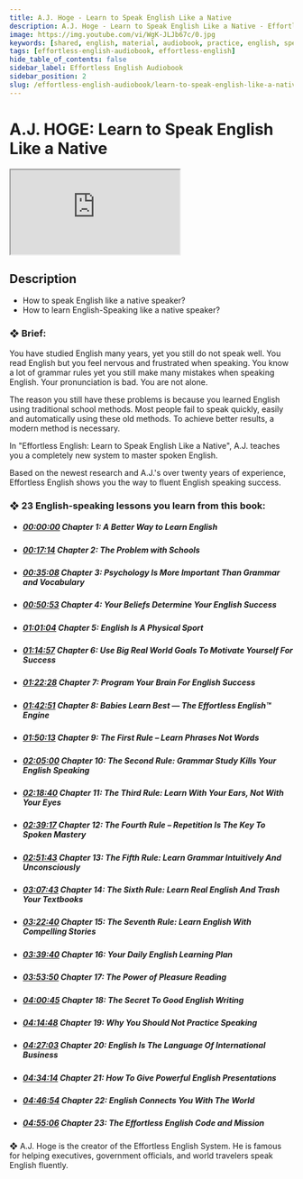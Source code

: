 ```yaml
---
title: A.J. Hoge - Learn to Speak English Like a Native
description: A.J. Hoge - Learn to Speak English Like a Native - Effortless English Audiobook
image: https://img.youtube.com/vi/WgK-JLJb67c/0.jpg
keywords: [shared, english, material, audiobook, practice, english, speaking]
tags: [effortless-english-audiobook, effortless-english]
hide_table_of_contents: false
sidebar_label: Effortless English Audiobook
sidebar_position: 2
slug: /effortless-english-audiobook/learn-to-speak-english-like-a-native
---
```


# A.J. HOGE: Learn to Speak English Like a Native


<div class="video-container">
<iframe src="https://www.youtube.com/embed/WgK-JLJb67c?controls=0" title="YouTube video player"></iframe>
<a href="https://www.youtube.com/watch?v=WgK-JLJb67c" target="_blank"></a>
</div>

## Description

- How to speak English like a native speaker?
- How to learn English-Speaking like a native speaker?

### ❖ Brief:
You have studied English many years, yet you still do not speak well. You read English but you feel nervous and frustrated when speaking. You know a lot of grammar rules yet you still make many mistakes when speaking English. Your pronunciation is bad. You are not alone.

The reason you still have these problems is because you learned English using traditional school methods. Most people fail to speak quickly, easily and automatically using these old methods. To achieve better results, a modern method is necessary.

In "Effortless English: Learn to Speak English Like a Native", A.J. teaches you a completely new system to master spoken English.

Based on the newest research and A.J.'s over twenty years of experience, Effortless English shows you the way to fluent English speaking success.

### ❖ 23 English-speaking lessons you learn from this book:
- ##### [00:00:00](https://www.youtube.com/watch?v=WgK-JLJb67c&t=0s) Chapter 1: A Better Way to Learn English
- ##### [00:17:14](https://www.youtube.com/watch?v=WgK-JLJb67c&t=1034s) Chapter 2: The Problem with Schools
- ##### [00:35:08](https://www.youtube.com/watch?v=WgK-JLJb67c&t=2108s) Chapter 3: Psychology Is More Important Than Grammar and Vocabulary
- ##### [00:50:53](https://www.youtube.com/watch?v=WgK-JLJb67c&t=3053s) Chapter 4: Your Beliefs Determine Your English Success
- ##### [01:01:04](https://www.youtube.com/watch?v=WgK-JLJb67c&t=3664s) Chapter 5: English Is A Physical Sport
- ##### [01:14:57](https://www.youtube.com/watch?v=WgK-JLJb67c&t=4497s) Chapter 6: Use Big Real World Goals To Motivate Yourself For Success
- ##### [01:22:28](https://www.youtube.com/watch?v=WgK-JLJb67c&t=4948s) Chapter 7: Program Your Brain For English Success
- ##### [01:42:51](https://www.youtube.com/watch?v=WgK-JLJb67c&t=6171s) Chapter 8: Babies Learn Best — The Effortless English™ Engine
- ##### [01:50:13](https://www.youtube.com/watch?v=WgK-JLJb67c&t=6613s) Chapter 9: The First Rule – Learn Phrases Not Words
- ##### [02:05:00](https://www.youtube.com/watch?v=WgK-JLJb67c&t=7500s) Chapter 10: The Second Rule: Grammar Study Kills Your English Speaking
- ##### [02:18:40](https://www.youtube.com/watch?v=WgK-JLJb67c&t=8320s) Chapter 11: The Third Rule: Learn With Your Ears, Not With Your Eyes
- ##### [02:39:17](https://www.youtube.com/watch?v=WgK-JLJb67c&t=9557s) Chapter 12: The Fourth Rule – Repetition Is The Key To Spoken Mastery
- ##### [02:51:43](https://www.youtube.com/watch?v=WgK-JLJb67c&t=10303s) Chapter 13: The Fifth Rule: Learn Grammar Intuitively And Unconsciously
- ##### [03:07:43](https://www.youtube.com/watch?v=WgK-JLJb67c&t=11263s) Chapter 14: The Sixth Rule: Learn Real English And Trash Your Textbooks
- ##### [03:22:40](https://www.youtube.com/watch?v=WgK-JLJb67c&t=12160s) Chapter 15: The Seventh Rule: Learn English With Compelling Stories
- ##### [03:39:40](https://www.youtube.com/watch?v=WgK-JLJb67c&t=13180s) Chapter 16: Your Daily English Learning Plan
- ##### [03:53:50](https://www.youtube.com/watch?v=WgK-JLJb67c&t=14030s) Chapter 17: The Power of Pleasure Reading
- ##### [04:00:45](https://www.youtube.com/watch?v=WgK-JLJb67c&t=14445s) Chapter 18: The Secret To Good English Writing
- ##### [04:14:48](https://www.youtube.com/watch?v=WgK-JLJb67c&t=15288s) Chapter 19: Why You Should Not Practice Speaking
- ##### [04:27:03](https://www.youtube.com/watch?v=WgK-JLJb67c&t=16023s) Chapter 20: English Is The Language Of International Business
- ##### [04:34:14](https://www.youtube.com/watch?v=WgK-JLJb67c&t=16454s) Chapter 21: How To Give Powerful English Presentations
- ##### [04:46:54](https://www.youtube.com/watch?v=WgK-JLJb67c&t=17214s) Chapter 22: English Connects You With The World
- ##### [04:55:06](https://www.youtube.com/watch?v=WgK-JLJb67c&t=17706s) Chapter 23: The Effortless English Code and Mission

❖ A.J. Hoge is the creator of the Effortless English System. He is famous for helping executives, government officials, and world travelers speak English fluently.